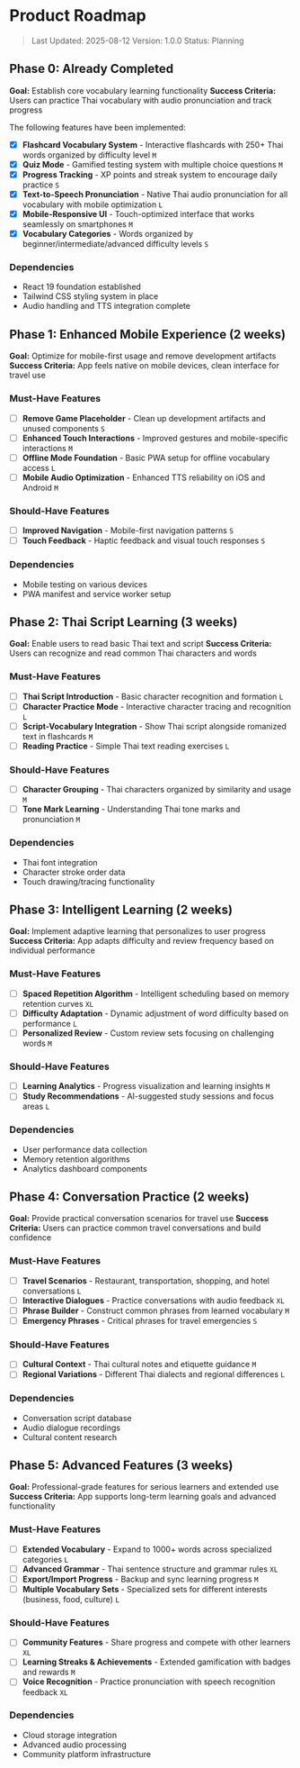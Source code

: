 # Product Roadmap

> Last Updated: 2025-08-12
> Version: 1.0.0
> Status: Planning

## Phase 0: Already Completed

**Goal:** Establish core vocabulary learning functionality
**Success Criteria:** Users can practice Thai vocabulary with audio pronunciation and track progress

The following features have been implemented:

- [x] **Flashcard Vocabulary System** - Interactive flashcards with 250+ Thai words organized by difficulty level `M`
- [x] **Quiz Mode** - Gamified testing system with multiple choice questions `M`
- [x] **Progress Tracking** - XP points and streak system to encourage daily practice `S`
- [x] **Text-to-Speech Pronunciation** - Native Thai audio pronunciation for all vocabulary with mobile optimization `L`
- [x] **Mobile-Responsive UI** - Touch-optimized interface that works seamlessly on smartphones `M`
- [x] **Vocabulary Categories** - Words organized by beginner/intermediate/advanced difficulty levels `S`

### Dependencies
- React 19 foundation established
- Tailwind CSS styling system in place
- Audio handling and TTS integration complete

## Phase 1: Enhanced Mobile Experience (2 weeks)

**Goal:** Optimize for mobile-first usage and remove development artifacts
**Success Criteria:** App feels native on mobile devices, clean interface for travel use

### Must-Have Features

- [ ] **Remove Game Placeholder** - Clean up development artifacts and unused components `S`
- [ ] **Enhanced Touch Interactions** - Improved gestures and mobile-specific interactions `M`
- [ ] **Offline Mode Foundation** - Basic PWA setup for offline vocabulary access `L`
- [ ] **Mobile Audio Optimization** - Enhanced TTS reliability on iOS and Android `M`

### Should-Have Features

- [ ] **Improved Navigation** - Mobile-first navigation patterns `S`
- [ ] **Touch Feedback** - Haptic feedback and visual touch responses `S`

### Dependencies

- Mobile testing on various devices
- PWA manifest and service worker setup

## Phase 2: Thai Script Learning (3 weeks)

**Goal:** Enable users to read basic Thai text and script
**Success Criteria:** Users can recognize and read common Thai characters and words

### Must-Have Features

- [ ] **Thai Script Introduction** - Basic character recognition and formation `L`
- [ ] **Character Practice Mode** - Interactive character tracing and recognition `L`
- [ ] **Script-Vocabulary Integration** - Show Thai script alongside romanized text in flashcards `M`
- [ ] **Reading Practice** - Simple Thai text reading exercises `L`

### Should-Have Features

- [ ] **Character Grouping** - Thai characters organized by similarity and usage `M`
- [ ] **Tone Mark Learning** - Understanding Thai tone marks and pronunciation `M`

### Dependencies

- Thai font integration
- Character stroke order data
- Touch drawing/tracing functionality

## Phase 3: Intelligent Learning (2 weeks)

**Goal:** Implement adaptive learning that personalizes to user progress
**Success Criteria:** App adapts difficulty and review frequency based on individual performance

### Must-Have Features

- [ ] **Spaced Repetition Algorithm** - Intelligent scheduling based on memory retention curves `XL`
- [ ] **Difficulty Adaptation** - Dynamic adjustment of word difficulty based on performance `L`
- [ ] **Personalized Review** - Custom review sets focusing on challenging words `M`

### Should-Have Features

- [ ] **Learning Analytics** - Progress visualization and learning insights `M`
- [ ] **Study Recommendations** - AI-suggested study sessions and focus areas `L`

### Dependencies

- User performance data collection
- Memory retention algorithms
- Analytics dashboard components

## Phase 4: Conversation Practice (2 weeks)

**Goal:** Provide practical conversation scenarios for travel use
**Success Criteria:** Users can practice common travel conversations and build confidence

### Must-Have Features

- [ ] **Travel Scenarios** - Restaurant, transportation, shopping, and hotel conversations `L`
- [ ] **Interactive Dialogues** - Practice conversations with audio feedback `XL`
- [ ] **Phrase Builder** - Construct common phrases from learned vocabulary `M`
- [ ] **Emergency Phrases** - Critical phrases for travel emergencies `S`

### Should-Have Features

- [ ] **Cultural Context** - Thai cultural notes and etiquette guidance `M`
- [ ] **Regional Variations** - Different Thai dialects and regional differences `L`

### Dependencies

- Conversation script database
- Audio dialogue recordings
- Cultural content research

## Phase 5: Advanced Features (3 weeks)

**Goal:** Professional-grade features for serious learners and extended use
**Success Criteria:** App supports long-term learning goals and advanced functionality

### Must-Have Features

- [ ] **Extended Vocabulary** - Expand to 1000+ words across specialized categories `L`
- [ ] **Advanced Grammar** - Thai sentence structure and grammar rules `XL`
- [ ] **Export/Import Progress** - Backup and sync learning progress `M`
- [ ] **Multiple Vocabulary Sets** - Specialized sets for different interests (business, food, culture) `L`

### Should-Have Features

- [ ] **Community Features** - Share progress and compete with other learners `XL`
- [ ] **Learning Streaks & Achievements** - Extended gamification with badges and rewards `M`
- [ ] **Voice Recognition** - Practice pronunciation with speech recognition feedback `XL`

### Dependencies

- Cloud storage integration
- Advanced audio processing
- Community platform infrastructure